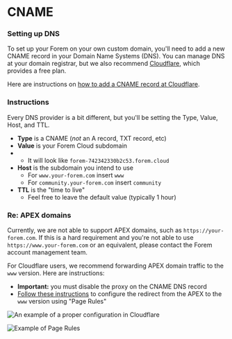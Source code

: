 # CNAME

### Setting up DNS

To set up your Forem on your own custom domain, you'll need to add a new CNAME record in your Domain Name Systems \(DNS\).  You can manage DNS at your domain registrar, but we also recommend [Cloudflare](https://cloudflare.com), which provides a free plan.

Here are instructions on [how to add a CNAME record at Cloudflare](https://support.cloudflare.com/hc/en-us/articles/360020615111-Configuring-a-CNAME-setup).

### Instructions

Every DNS provider is a bit different, but you'll be setting the Type, Value, Host, and TTL.

* **Type** is a CNAME \(_not_ an A record, TXT record, etc\)
* **Value** is your Forem Cloud subdomain
* * It will look like `forem-742342330b2c53.forem.cloud`
* **Host** is the subdomain you intend to use
  * For `www.your-forem.com` insert `www`
  * For `community.your-forem.com` insert `community`
* **TTL** is the "time to live"
  * Feel free to leave the default value \(typically 1 hour\)

### Re: APEX domains

Currently, we are not able to support APEX domains, such as `https://your-forem.com`.  If this is a hard requirement and you're not able to use `https://www.your-forem.com` or an equivalent, please contact the Forem account management team.

For Cloudflare users, we recommend forwarding APEX domain traffic to the `www` version.  Here are instructions:

* **Important:** you must disable the proxy on the CNAME DNS record
* [Follow these instructions](https://community.cloudflare.com/t/redirect-example-com-to-www-example-com/78348) to configure the redirect from the APEX to the `www` version using "Page Rules" 

![An example of a proper configuration in Cloudflare](/img/screen-shot-2020-11-16-at-11.33.41-am.png)

![Example of Page Rules](/img/screen-shot-2020-11-16-at-6.17.02-pm.png)

